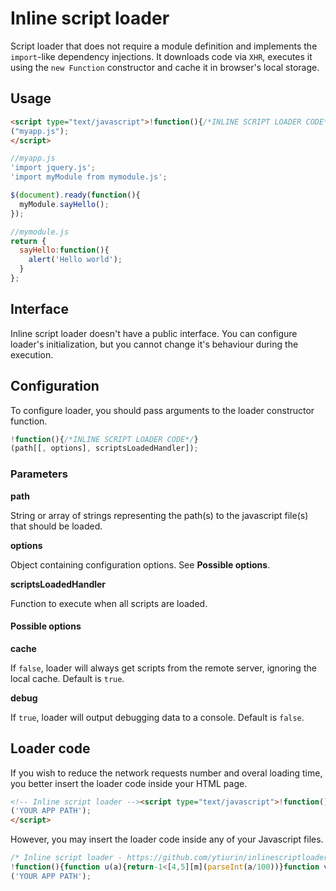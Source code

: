 # Inline script loader

Script loader that does not require a module definition and implements the `import`-like dependency injections. It downloads code via `XHR`, executes it using the `new Function` constructor and cache it in browser's local storage.

## Usage

```html
<script type="text/javascript">!function(){/*INLINE SCRIPT LOADER CODE*/}
("myapp.js");
</script>
```

```javascript
//myapp.js
'import jquery.js';
'import myModule from mymodule.js';

$(document).ready(function(){
  myModule.sayHello();
});
```

```javascript
//mymodule.js
return {
  sayHello:function(){
    alert('Hello world');
  }
};
```

## Interface

Inline script loader doesn't have a public interface. You can configure loader's initialization, but you cannot change it's behaviour during the execution.

## Configuration

To configure loader, you should pass arguments to the loader constructor function.
```javascript
!function(){/*INLINE SCRIPT LOADER CODE*/}
(path[[, options], scriptsLoadedHandler]);
```

### Parameters

**path**

String or array of strings representing the path(s) to the javascript file(s) that should be loaded.

**options**

Object containing configuration options. See **Possible options**.

**scriptsLoadedHandler**

Function to execute when all scripts are loaded.

#### Possible options

**cache**

If `false`, loader will always get scripts from the remote server, ignoring the local cache. Default is `true`.

**debug**

If `true`, loader will output debugging data to a console. Default is `false`.


## Loader code

If you wish to reduce the network requests number and overal loading time, you better insert the loader code inside your HTML page. 

```html
<!-- Inline script loader --><script type="text/javascript">!function(){function u(a){return-1<[4,5][m](parseInt(a/100))}function v(a,b,c){d.onload=c,d.open(a,b,!0),d.send()}function w(c){for(var d=[],f=b[j];f--;)b[f].url===c.url&&b[l](f,1);for(var h,i,k,o,g=c.text.replace(/'|"/g,'"');-1<(h=g[m](e,h));h=i+1)k={},i=g[m]('"',h+1),o=g[n](h,i).split(" "),o[1]&&(k.path=o[1],"from"===o[2]&&o[3]&&(k.name=o[1],k.path=o[3]),a[l](0,0,k.path));c.dependencies=d,b[l](0,0,c),y()}function x(a){v("get",a,function(){if(u(this.status))h[i]("Failed loding "+a+": "+this.statusText);else{if(B.cache&&g)try{g[p](a+"[url]",this[q]),g[p](a+"[text]",this[r]),g[p](a+"[time]",this[s](t))}catch(b){h.warn("Caching script failed because: "+b.message)}w({url:this[q],text:this[r],source:"remote"})}})}function y(){if(a[j]){var e,f,m,d=a[l](-1);B.cache&&g&&null!==(e=g[o](d+"[url]"))&&null!==(f=g[o](d+"[text]"))&&null!==(m=g[o](d+"[time]"))?v("head",d,function(){var a=this[s](t)!==m;!u(this.status)&&a?x(d):w({url:e,text:f,source:"local"})}):x(d)}else{for(var n,p,q,r=0;r<b[j];r++){q=b[r].dependencies,n={aNs:[],aVs:[]};for(var y=0;y<q[j];y++)for(var z=b[j];z--;)if(c[q[y].path]===b[z].url){n.aNs[k](q[y].name),n.aVs[k](b[z].result);break}p=new Function(n.aNs,b[r].text);try{b[r].result=p.apply({},n.aVs)}catch(A){h[i]("Error executing script "+b[r].url+": "+A.message)}}try{C&&C(b[0].result)}catch(A){h[i]("Error executing user callback: "+A.message)}B.debug&&h.table(b)}}var g,a=[],b=[],c={},d=new XMLHttpRequest,e='"import ',f=arguments,h=console,i="error",j="length",k="push",l="splice",m="indexOf",n="substring",o="getItem",p="setItem",q="responseURL",r="responseText",s="getResponseHeader",t="last-modified";try{g=localStorage}catch(z){h.warn("Caching disabled because: "+z.message)}var C,A=f[0],B={};A&&(Array.isArray(A)?a=A[l](0):a[l](0,0,A),f[1]&&("function"==typeof f[1]?C=f[1]:B=f[1]),f[2]&&(C=f[2]),void 0===B.cache&&(B.cache=!0),y())}
('YOUR APP PATH');
</script>
```

However, you may insert the loader code inside any of your Javascript files.

```javascript
/* Inline script loader - https://github.com/ytiurin/inlinescriptloader.js */
!function(){function u(a){return-1<[4,5][m](parseInt(a/100))}function v(a,b,c){d.onload=c,d.open(a,b,!0),d.send()}function w(c){for(var d=[],f=b[j];f--;)b[f].url===c.url&&b[l](f,1);for(var h,i,k,o,g=c.text.replace(/'|"/g,'"');-1<(h=g[m](e,h));h=i+1)k={},i=g[m]('"',h+1),o=g[n](h,i).split(" "),o[1]&&(k.path=o[1],"from"===o[2]&&o[3]&&(k.name=o[1],k.path=o[3]),a[l](0,0,k.path));c.dependencies=d,b[l](0,0,c),y()}function x(a){v("get",a,function(){if(u(this.status))h[i]("Failed loding "+a+": "+this.statusText);else{if(B.cache&&g)try{g[p](a+"[url]",this[q]),g[p](a+"[text]",this[r]),g[p](a+"[time]",this[s](t))}catch(b){h.warn("Caching script failed because: "+b.message)}w({url:this[q],text:this[r],source:"remote"})}})}function y(){if(a[j]){var e,f,m,d=a[l](-1);B.cache&&g&&null!==(e=g[o](d+"[url]"))&&null!==(f=g[o](d+"[text]"))&&null!==(m=g[o](d+"[time]"))?v("head",d,function(){var a=this[s](t)!==m;!u(this.status)&&a?x(d):w({url:e,text:f,source:"local"})}):x(d)}else{for(var n,p,q,r=0;r<b[j];r++){q=b[r].dependencies,n={aNs:[],aVs:[]};for(var y=0;y<q[j];y++)for(var z=b[j];z--;)if(c[q[y].path]===b[z].url){n.aNs[k](q[y].name),n.aVs[k](b[z].result);break}p=new Function(n.aNs,b[r].text);try{b[r].result=p.apply({},n.aVs)}catch(A){h[i]("Error executing script "+b[r].url+": "+A.message)}}try{C&&C(b[0].result)}catch(A){h[i]("Error executing user callback: "+A.message)}B.debug&&h.table(b)}}var g,a=[],b=[],c={},d=new XMLHttpRequest,e='"import ',f=arguments,h=console,i="error",j="length",k="push",l="splice",m="indexOf",n="substring",o="getItem",p="setItem",q="responseURL",r="responseText",s="getResponseHeader",t="last-modified";try{g=localStorage}catch(z){h.warn("Caching disabled because: "+z.message)}var C,A=f[0],B={};A&&(Array.isArray(A)?a=A[l](0):a[l](0,0,A),f[1]&&("function"==typeof f[1]?C=f[1]:B=f[1]),f[2]&&(C=f[2]),void 0===B.cache&&(B.cache=!0),y())}
('YOUR APP PATH');
```
